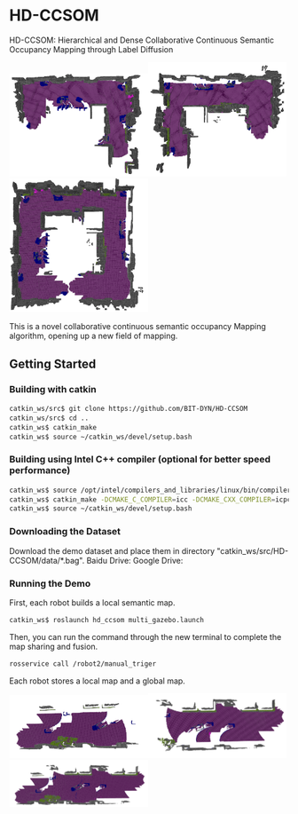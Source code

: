 # HD-CCSOM
HD-CCSOM: Hierarchical and Dense Collaborative Continuous Semantic Occupancy Mapping through Label Diffusion

<img src="https://github.com/BIT-DYN/HD-CCSOM/blob/master/image/robot1.png" width="250"><img src="https://github.com/BIT-DYN/HD-CCSOM/blob/master/image/robot2.png" width="250"><img src="https://github.com/BIT-DYN/HD-CCSOM/blob/master/image/robot12.png" width="250">

This is a novel collaborative continuous semantic occupancy Mapping  algorithm, opening up a new field of mapping.

## Getting Started

### Building with catkin

```bash
catkin_ws/src$ git clone https://github.com/BIT-DYN/HD-CCSOM
catkin_ws/src$ cd ..
catkin_ws$ catkin_make
catkin_ws$ source ~/catkin_ws/devel/setup.bash
```

### Building using Intel C++ compiler (optional for better speed performance)
```bash
catkin_ws$ source /opt/intel/compilers_and_libraries/linux/bin/compilervars.sh intel64
catkin_ws$ catkin_make -DCMAKE_C_COMPILER=icc -DCMAKE_CXX_COMPILER=icpc
catkin_ws$ source ~/catkin_ws/devel/setup.bash
```

### Downloading the Dataset

Download the demo dataset and place them in directory  "catkin_ws/src/HD-CCSOM/data/*.bag".
Baidu Drive: 
Google Drive: 

### Running the Demo
First, each robot builds a local semantic map.

```bash
catkin_ws$ roslaunch hd_ccsom multi_gazebo.launch
```

Then, you can run the command through the new terminal to complete the map sharing and fusion.


```bash
rosservice call /robot2/manual_triger
```

Each robot stores a local map and a global map.

<img src="https://github.com/BIT-DYN/HD-CCSOM/blob/master/image/dyn7_1.png" width="250"><img src="https://github.com/BIT-DYN/HD-CCSOM/blob/master/image/dyn7_2.png" width="250"><img src="https://github.com/BIT-DYN/HD-CCSOM/blob/master/image/dyn7_12.png" width="250">

